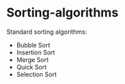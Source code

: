 # Sorting-algorithms
Standard sorting algorithms:
* Bubble Sort
* Insertion Sort
* Merge Sort
* Quick Sort
* Selection Sort
